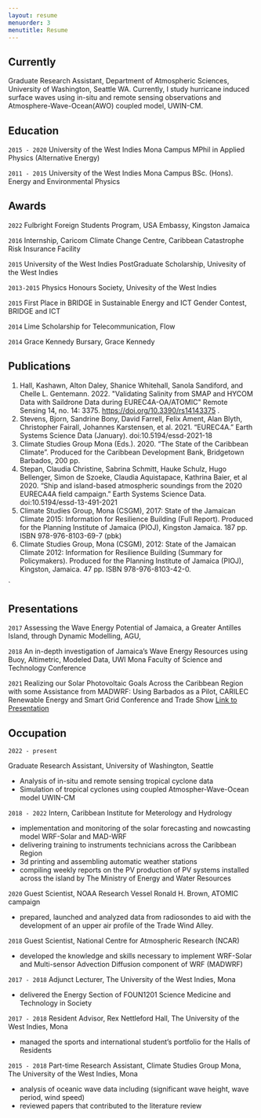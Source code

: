 ```yaml
---
layout: resume
menuorder: 3
menutitle: Resume
---
```

## Currently

Graduate Research Assistant, Department of Atmospheric Sciences, University of Washington, Seattle WA. Currently, I study hurricane induced surface waves using in-situ and remote sensing observations and Atmosphere-Wave-Ocean(AWO) coupled model, UWIN-CM.


## Education

`2015 - 2020`
University of the West Indies Mona Campus
MPhil in Applied Physics (Alternative Energy)


`2011 - 2015`
University of the West Indies Mona Campus
BSc. (Hons). Energy and Environmental Physics 

## Awards
`2022`
Fulbright Foreign Students Program, USA Embassy, Kingston Jamaica

`2016` 
Internship, Caricom Climate Change Centre, Caribbean Catastrophe Risk Insurance Facility

`2015` 
University of the West Indies PostGraduate Scholarship, Univesity of the West Indies

`2013-2015` 
Physics Honours Society, Univesity of the West Indies

`2015` 
First Place in BRIDGE in Sustainable Energy and ICT Gender Contest, BRIDGE and ICT

`2014` 
Lime Scholarship for Telecommunication, Flow

`2014` 
Grace Kennedy Bursary, Grace Kennedy

## Publications
1. Hall, Kashawn, Alton Daley, Shanice Whitehall, Sanola Sandiford, and Chelle L. Gentemann. 2022. "Validating Salinity from SMAP and HYCOM Data with Saildrone Data during EUREC4A-OA/ATOMIC" Remote Sensing 14, no. 14: 3375. https://doi.org/10.3390/rs14143375 .
2. Stevens, Bjorn, Sandrine Bony, David Farrell, Felix Ament, Alan Blyth, Christopher Fairall, Johannes Karstensen, et al. 2021. “EUREC4A.” Earth Systems Science Data (January). doi:10.5194/essd-2021-18
3. Climate Studies Group Mona (Eds.). 2020. “The State of the Caribbean  Climate”. Produced for the Caribbean Development Bank, Bridgetown Barbados, 200 pp.
4. Stepan, Claudia Christine,  Sabrina Schmitt, Hauke Schulz, Hugo Bellenger, Simon de Szoeke, Claudia Aquistapace, Kathrina Baier, et al 2020. “Ship and island-based atmospheric soundings from the 2020 EURECA4A field campaign.” Earth Systems Science Data. doi:10.5194/essd-13-491-2021
5. Climate Studies Group, Mona (CSGM), 2017: State of the Jamaican Climate 2015: Information for Resilience Building (Full Report). Produced for the Planning Institute of Jamaica (PIOJ), Kingston Jamaica. 187 pp. ISBN 978-976-8103-69-7 (pbk)
6. Climate Studies Group, Mona (CSGM), 2012: State of the Jamaican Climate 2012: Information for Resilience Building (Summary for Policymakers). Produced for the Planning Institute of Jamaica (PIOJ), Kingston, Jamaica. 47 pp. ISBN 978-976-8103-42-0.
<!-- A list is also available [online](https://scholar.google.co.uk/citations?user=LTOTl0YAAAAJ) -->

<!-- ### Journals -->

`



## Presentations

`2017`
Assessing the Wave Energy Potential of Jamaica, a Greater Antilles Island, through Dynamic Modelling, AGU, 

`2018`
 An in-depth investigation of Jamaica’s Wave Energy Resources using Buoy, Altimetric, Modeled Data, UWI Mona Faculty of Science
and Technology Conference

`2021`
Realizing our Solar Photovoltaic Goals Across the Caribbean Region with some Assistance from MADWRF: Using Barbados as a Pilot, CARILEC Renewable Energy and Smart Grid Conference and Trade Show
<a href="https://MyWebsite.tld/presentation1">Link to Presentation</a>


## Occupation
`2022 - present`

Graduate Research Assistant, University of Washington, Seattle


- Analysis of in-situ and remote sensing tropical cyclone data
- Simulation of tropical cyclones using coupled Atmospher-Wave-Ocean model UWIN-CM


`2018 - 2022`
Intern, Caribbean Institute for Meterology and Hydrology 

- implementation and monitoring of the solar forecasting and nowcasting model WRF-Solar and MAD-WRF
- delivering training to instruments technicians across the Caribbean Region
- 3d printing and assembling automatic weather stations
- compiling weekly reports on the PV production of PV systems installed across the island by The Ministry of Energy and Water Resources

`2020`
Guest Scientist, NOAA Research Vessel Ronald H. Brown, ATOMIC campaign 

- prepared, launched and analyzed data from radiosondes to aid with the development of an upper air profile of the Trade Wind Alley.

`2018`
Guest Scientist, National Centre for Atmospheric Research (NCAR)

- developed the knowledge and skills necessary to implement WRF-Solar and Multi-sensor Advection Diffusion component of WRF (MADWRF) 

`2017 - 2018`
Adjunct Lecturer, The University of the West Indies, Mona

- delivered the Energy Section of FOUN1201 Science Medicine and Technology in Society

`2017 - 2018`
Resident Advisor, Rex Nettleford Hall, The University of the West Indies, Mona

- managed the sports and international student’s portfolio for the Halls of Residents

`2015 - 2018`
Part-time Research Assistant, Climate Studies Group Mona, The University of the West Indies, Mona 

- analysis of oceanic wave data including (significant wave height, wave period, wind speed)
- reviewed papers that contributed to the literature review

<!-- ### Footer Last updated: May 2013 -->


